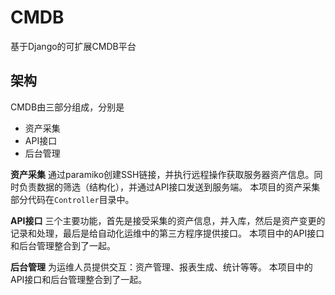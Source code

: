 # CMDB
基于Django的可扩展CMDB平台

## 架构
CMDB由三部分组成，分别是
* 资产采集
* API接口
* 后台管理

**资产采集**
通过paramiko创建SSH链接，并执行远程操作获取服务器资产信息。同时负责数据的筛选（结构化），并通过API接口发送到服务端。
本项目的资产采集部分代码在`Controller`目录中。

**API接口**
三个主要功能，首先是接受采集的资产信息，并入库，然后是资产变更的记录和处理，最后是给自动化运维中的第三方程序提供接口。
本项目中的API接口和后台管理整合到了一起。

**后台管理**
为运维人员提供交互：资产管理、报表生成、统计等等。
本项目中的API接口和后台管理整合到了一起。